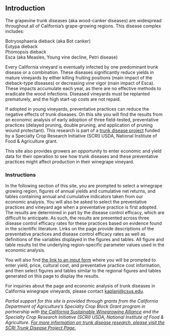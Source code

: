 ## Introduction

The grapevine trunk diseases (aka wood-canker diseases) are widespread throughout all of California’s grape-growing regions. This disease complex includes:  

Botryosphaeria dieback (aka Bot canker)  
Eutypa dieback  
Phomopsis dieback  
Esca (aka Measles, Young vine decline, Petri disease)  
 
Every California vineyard is eventually infected by one predominant trunk disease or a combination. These diseases significantly reduce yields in mature vineyards by either killing fruiting positions (main impact of the dieback-type diseases) or decreasing vine vigor (main impact of Esca). These impacts accumulate each year, as there are no effective methods to eradicate the wood infections. Diseased vineyards must be replanted prematurely, and the high start-up costs are not repaid.

 If adopted in young vineyards, preventative practices can reduce the negative effects of trunk diseases. On this site you will find the results from an economic analysis of early adoption of three field-tested, preventative practices (delayed pruning, double pruning, and application of pruning wound protectant). This research is part of a [trunk disease project](http://treeandvinetrunkdiseases.org) funded by a Specialty Crop Research Initiative (SCRI) USDA, National Institute of Food &amp; Agriculture grant. 

 This site also provides growers an opportunity to enter economic and yield data for their operation to see how trunk diseases and these preventative practices might affect production in their winegrape vineyard.

### Instructions

In the following section of this site, you are prompted to select a winegrape growing region, figures of annual yields and cumulative net returns, and tables containing annual and cumulative indicators taken from our economic analysis. You will also be asked to select the preventative practices and vineyard age when a preventative practice is first adopted. The results are determined in part by the disease control efficacy, which are difficult to anticipate. As such, the results are presented across three disease control efficacy rates for these practices based on evidence found in the scientific literature. Links on the page provide descriptions of the preventative practices and disease control efficacy rates as well as definitions of the variables displayed in the figures and tables. All figure and table results list the underlying region-specific parameter values used in the economic analysis.

You will also find [the link to an input form](custom-parameters.html) where you will be prompted to enter yield, price, cultural cost, and preventative practice cost information, and then select figures and tables similar to the regional figures and tables generated on this page to display the results.

For inquiries about the page and economic analysis of trunk diseases in California winegrape vineyards, please contact [kaplanj@csus.edu](mailto:kaplanj@csus.edu).  

*Partial support for this site is provided through grants from the California Department of Agriculture’s Specialty Crop Block Grant program in partnership with [the California Sustainable Winegrowing Alliance](http://sustainablewinegrowing.org) and the Specialty Crop Research Initiative (SCRI) USDA, National Institute of Food &amp; Agriculture. [For more information on trunk disease research, please visit the SCRI Trunk Disease Project Page.](http://treeandvinetrunkdiseases.org)*